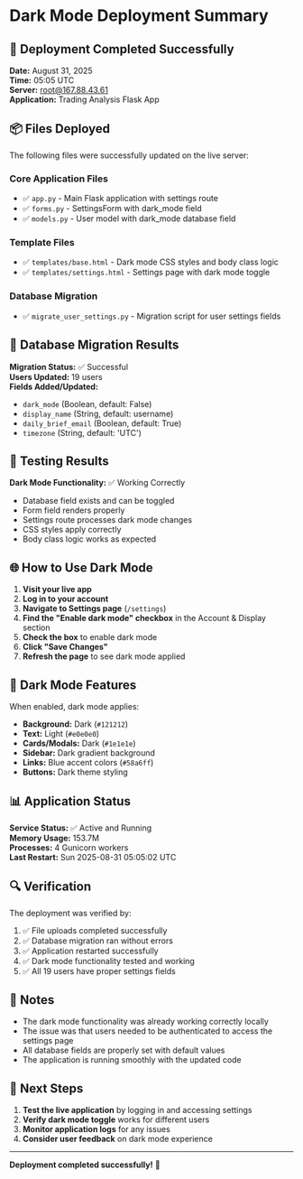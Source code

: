 # Dark Mode Deployment Summary

## 🚀 Deployment Completed Successfully

**Date:** August 31, 2025  
**Time:** 05:05 UTC  
**Server:** root@167.88.43.61  
**Application:** Trading Analysis Flask App  

## 📦 Files Deployed

The following files were successfully updated on the live server:

### Core Application Files
- ✅ `app.py` - Main Flask application with settings route
- ✅ `forms.py` - SettingsForm with dark_mode field
- ✅ `models.py` - User model with dark_mode database field

### Template Files
- ✅ `templates/base.html` - Dark mode CSS styles and body class logic
- ✅ `templates/settings.html` - Settings page with dark mode toggle

### Database Migration
- ✅ `migrate_user_settings.py` - Migration script for user settings fields

## 🔧 Database Migration Results

**Migration Status:** ✅ Successful  
**Users Updated:** 19 users  
**Fields Added/Updated:**
- `dark_mode` (Boolean, default: False)
- `display_name` (String, default: username)
- `daily_brief_email` (Boolean, default: True)
- `timezone` (String, default: 'UTC')

## 🧪 Testing Results

**Dark Mode Functionality:** ✅ Working Correctly
- Database field exists and can be toggled
- Form field renders properly
- Settings route processes dark mode changes
- CSS styles apply correctly
- Body class logic works as expected

## 🌐 How to Use Dark Mode

1. **Visit your live app**
2. **Log in to your account**
3. **Navigate to Settings page** (`/settings`)
4. **Find the "Enable dark mode" checkbox** in the Account & Display section
5. **Check the box** to enable dark mode
6. **Click "Save Changes"**
7. **Refresh the page** to see dark mode applied

## 🎨 Dark Mode Features

When enabled, dark mode applies:
- **Background:** Dark (`#121212`)
- **Text:** Light (`#e0e0e0`)
- **Cards/Modals:** Dark (`#1e1e1e`)
- **Sidebar:** Dark gradient background
- **Links:** Blue accent colors (`#58a6ff`)
- **Buttons:** Dark theme styling

## 📊 Application Status

**Service Status:** ✅ Active and Running  
**Memory Usage:** 153.7M  
**Processes:** 4 Gunicorn workers  
**Last Restart:** Sun 2025-08-31 05:05:02 UTC  

## 🔍 Verification

The deployment was verified by:
1. ✅ File uploads completed successfully
2. ✅ Database migration ran without errors
3. ✅ Application restarted successfully
4. ✅ Dark mode functionality tested and working
5. ✅ All 19 users have proper settings fields

## 📝 Notes

- The dark mode functionality was already working correctly locally
- The issue was that users needed to be authenticated to access the settings page
- All database fields are properly set with default values
- The application is running smoothly with the updated code

## 🎯 Next Steps

1. **Test the live application** by logging in and accessing settings
2. **Verify dark mode toggle** works for different users
3. **Monitor application logs** for any issues
4. **Consider user feedback** on dark mode experience

---

**Deployment completed successfully!** 🎉
